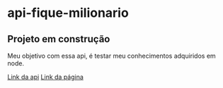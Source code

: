 # api-fique-milionario

## Projeto em construção

Meu objetivo com essa api, é testar meu conhecimentos adquiridos em node. 

[Link da api](https://api-fique-milionario.onrender.com/)
[Link da página](https://fique-milionario-remix.vercel.app/home)
